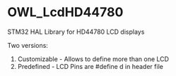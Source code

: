 # OWL_LcdHD44780
STM32 HAL Library for HD44780 LCD displays

Two versions:
1. Customizable - Allows to define more than one LCD
2. Predefined - LCD Pins are #define d in header file
